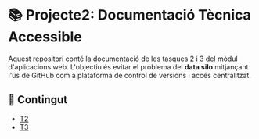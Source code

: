 # 📚 Projecte2: Documentació Tècnica Accessible

Aquest repositori conté la documentació de les tasques 2 i 3 del mòdul d'aplicacions web. L'objectiu és evitar el problema del **data silo** mitjançant l'ús de GitHub com a plataforma de control de versions i accés centralitzat.

## 📂 Contingut

- [T2](Projecte2/tree/main/T2)
- [T3](t3)
